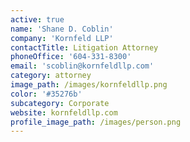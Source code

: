 ```yaml
---
active: true
name: 'Shane D. Coblin'
company: 'Kornfeld LLP'
contactTitle: Litigation Attorney
phoneOffice: '604-331-8300'
email: 'scoblin@kornfeldllp.com'
category: attorney
image_path: /images/kornfeldllp.png
color: '#35276b'
subcategory: Corporate
website: kornfeldllp.com
profile_image_path: /images/person.png
---
```

